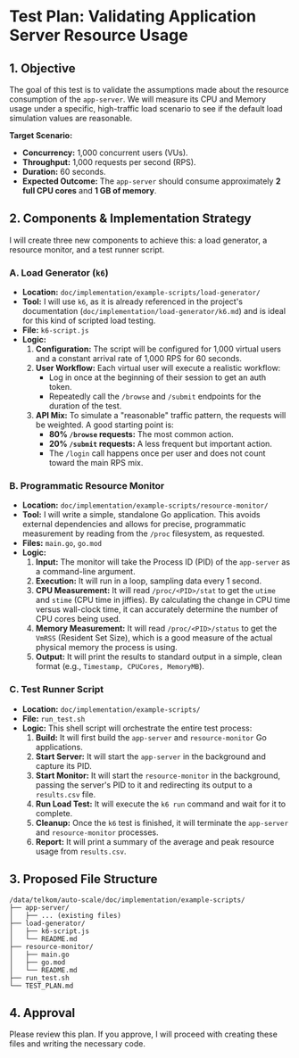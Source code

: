 # Test Plan: Validating Application Server Resource Usage

## 1. Objective
The goal of this test is to validate the assumptions made about the resource consumption of the `app-server`. We will measure its CPU and Memory usage under a specific, high-traffic load scenario to see if the default load simulation values are reasonable.

**Target Scenario:**
- **Concurrency:** 1,000 concurrent users (VUs).
- **Throughput:** 1,000 requests per second (RPS).
- **Duration:** 60 seconds.
- **Expected Outcome:** The `app-server` should consume approximately **2 full CPU cores** and **1 GB of memory**.

## 2. Components & Implementation Strategy

I will create three new components to achieve this: a load generator, a resource monitor, and a test runner script.

### A. Load Generator (`k6`)
- **Location:** `doc/implementation/example-scripts/load-generator/`
- **Tool:** I will use `k6`, as it is already referenced in the project's documentation (`doc/implementation/load-generator/k6.md`) and is ideal for this kind of scripted load testing.
- **File:** `k6-script.js`
- **Logic:**
    1.  **Configuration:** The script will be configured for 1,000 virtual users and a constant arrival rate of 1,000 RPS for 60 seconds.
    2.  **User Workflow:** Each virtual user will execute a realistic workflow:
        -   Log in once at the beginning of their session to get an auth token.
        -   Repeatedly call the `/browse` and `/submit` endpoints for the duration of the test.
    3.  **API Mix:** To simulate a "reasonable" traffic pattern, the requests will be weighted. A good starting point is:
        -   **80% `/browse` requests:** The most common action.
        -   **20% `/submit` requests:** A less frequent but important action.
        -   The `/login` call happens once per user and does not count toward the main RPS mix.

### B. Programmatic Resource Monitor
- **Location:** `doc/implementation/example-scripts/resource-monitor/`
- **Tool:** I will write a simple, standalone Go application. This avoids external dependencies and allows for precise, programmatic measurement by reading from the `/proc` filesystem, as requested.
- **Files:** `main.go`, `go.mod`
- **Logic:**
    1.  **Input:** The monitor will take the Process ID (PID) of the `app-server` as a command-line argument.
    2.  **Execution:** It will run in a loop, sampling data every 1 second.
    3.  **CPU Measurement:** It will read `/proc/<PID>/stat` to get the `utime` and `stime` (CPU time in jiffies). By calculating the change in CPU time versus wall-clock time, it can accurately determine the number of CPU cores being used.
    4.  **Memory Measurement:** It will read `/proc/<PID>/status` to get the `VmRSS` (Resident Set Size), which is a good measure of the actual physical memory the process is using.
    5.  **Output:** It will print the results to standard output in a simple, clean format (e.g., `Timestamp, CPUCores, MemoryMB`).

### C. Test Runner Script
- **Location:** `doc/implementation/example-scripts/`
- **File:** `run_test.sh`
- **Logic:** This shell script will orchestrate the entire test process:
    1.  **Build:** It will first build the `app-server` and `resource-monitor` Go applications.
    2.  **Start Server:** It will start the `app-server` in the background and capture its PID.
    3.  **Start Monitor:** It will start the `resource-monitor` in the background, passing the server's PID to it and redirecting its output to a `results.csv` file.
    4.  **Run Load Test:** It will execute the `k6 run` command and wait for it to complete.
    5.  **Cleanup:** Once the `k6` test is finished, it will terminate the `app-server` and `resource-monitor` processes.
    6.  **Report:** It will print a summary of the average and peak resource usage from `results.csv`.

## 3. Proposed File Structure

```
/data/telkom/auto-scale/doc/implementation/example-scripts/
├── app-server/
│   ├── ... (existing files)
├── load-generator/
│   ├── k6-script.js
│   └── README.md
├── resource-monitor/
│   ├── main.go
│   ├── go.mod
│   └── README.md
├── run_test.sh
└── TEST_PLAN.md
```

## 4. Approval
Please review this plan. If you approve, I will proceed with creating these files and writing the necessary code.
